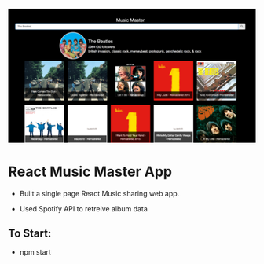 ![Alt text](./screenshots/MusicMaster.png)

# React Music Master App

- Built a single page React Music sharing web app.

- Used Spotify API to retreive album data


## To Start:

- npm start